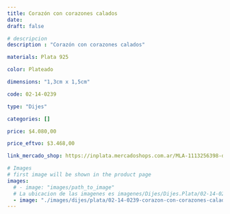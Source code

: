 ```yaml
---
title: Corazón con corazones calados
date: 
draft: false

# descripcion
description : "Corazón con corazones calados"

materials: Plata 925

color: Plateado

dimensions: "1,3cm x 1,5cm"

code: 02-14-0239

type: "Dijes"

categories: []

price: $4.080,00

price_eftvo: $3.468,00

link_mercado_shop: https://inplata.mercadoshops.com.ar/MLA-1113256398-dije-plata-corazón-con-corazones-calados-_JM

# Images
# first image will be shown in the product page
images:
  # - image: "images/path_to_image"
  # La ubicacion de las imagenes es imagenes/Dijes/Dijes.Plata/02-14-0239-corazon-con-corazones-calados
  - image: "./images/dijes/plata/02-14-0239-corazon-con-corazones-calados.JPG"
---
```

